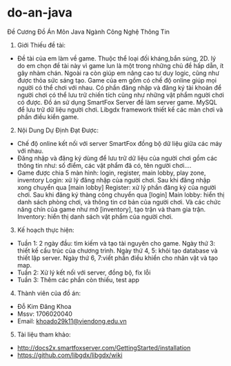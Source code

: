 # do-an-java

Đề Cương Đồ Án Môn Java
Ngành Công Nghệ Thông Tin
1.	Giới Thiếu đề tài:
-	Đề tài của em làm về game. Thuộc thể loại đối kháng,bắn súng,  2D. lý do em chọn đề tài này vì game lun là một trong những chủ đề hấp dẫn, ít gây nhàm chán. Ngoài ra còn giúp em nâng cao tư duy logic, cũng như được thỏa sức sáng tạo. Game của em gồm có chế độ online giúp mọi người có thể chơi với nhau. Có phần đăng nhập và đăng ký tài khoản để người chơi có thể lưu trữ chiến tích cũng như những vật phẩm người chơi có được. Đồ án sử dụng SmartFox Server đề làm server game. MySQL để lưu trữ dữ liệu người chơi. Libgdx framework thiết kế các màn chơi và phần điều kiển game.
2.	Nội Dung Dự Định Đạt Được: 
-	Chế độ online kết nối với server SmartFox đồng bộ dữ liệu giữa các máy với nhau.
-	Đăng nhập và đăng ký dùng để lưu trữ dữ liệu của người chơi gồm các thông tin như: số điểm, các vật phẩm đã có, tên người chơi….
-	Game được chia 5 màn hình: login, register, main lobby, play zone, inventory
    	Login: xử lý đăng nhập của người chơi. Sau khi đăng nhập xong chuyển qua [main lobby]
    	Register: xử lý phần đăng ký của người chơi. Sau khi đăng ký thàng công chuyển qua [login]
    	Main lobby: hiển thị danh sách phòng chơi, và thông tin cơ bản của người chơi. Và các chức năng chín của game như mở [inventory], tạo trận và tham gia trận.
    	Inventory: hiển thị danh sách vật phẩm của người chơi.
3.	Kế hoạch thực hiện:
-	Tuần 1:
    	2 ngày đầu: tìm kiếm và tạo tài nguyên cho game.
    	Ngày thứ 3: thiết kế cấu trúc của chương trình.
    	Ngày thứ 4, 5: khỏi tạo database và thiết lập server.
    	Ngày thứ 6, 7:viết phần điều khiển cho nhân vật và tạo map.
-	Tuần 2: 
    	Xử lý kết nối với server, đồng bộ, fix lỗi
-	Tuần 3:
    	Thêm các phần còn thiếu, test app
4.	Thành viên của đồ án:
-	Đỗ Kim Đăng Khoa
-	Mssv: 1706020040
-	Email: khoado29k11@viendong.edu.vn
5.	Tài liệu tham khảo:
-	http://docs2x.smartfoxserver.com/GettingStarted/installation
-	https://github.com/libgdx/libgdx/wiki

